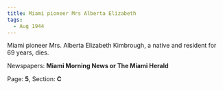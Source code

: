 ```yaml
---  
title: Miami pioneer Mrs Alberta Elizabeth  
tags:  
  - Aug 1944  
---  
```

  
Miami pioneer Mrs. Alberta Elizabeth Kimbrough, a native and resident for 69 years, dies.  
  
Newspapers: **Miami Morning News or The Miami Herald**  
  
Page: **5**, Section: **C** 
